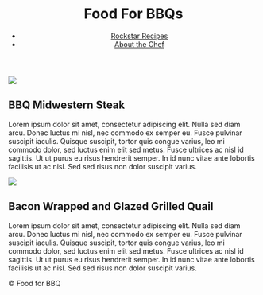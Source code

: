 <!DOCTYPE html>
<html>
    <head>
        <title>Food For BBQs</title>
    </head>
    <body>
        <header>
            <h1>Food For BBQs</h1>
            <nav>
                <ul>
                    <li>
                        <a href="https://qt1980.github.io/rockstar-recipes/">Rockstar Recipes</a>
                    </li>
                    <li>
                        <a href="jinman36.github.io/reading-notes/">About the Chef</a>
                    </li>
                </ul>
            </nav>             
        </header>
        <Main>
            <section>
                <img src="https://i2.wp.com/grillinfools.com/app/uploads/2014/05/Pork-Steaks-1601.png?resize=700%2C465&ssl=1">
                <h2>BBQ Midwestern Steak</h2>
                <p>Lorem ipsum dolor sit amet, consectetur adipiscing elit. Nulla sed diam arcu. Donec luctus mi nisl, nec commodo ex semper eu. Fusce pulvinar suscipit iaculis. Quisque suscipit, tortor quis congue varius, leo mi commodo dolor, sed luctus enim elit sed metus. Fusce ultrices ac nisl id sagittis. Ut ut purus eu risus hendrerit semper. In id nunc vitae ante lobortis facilisis ut ac nisl. Sed sed risus non dolor suscipit varius.
                </p>
            </section>
            <section>
                <img src="https://i2.wp.com/grillinfools.com/app/uploads/2015/04/Bacon-Wrapped-Grilled-Quail-6.png?w=600&ssl=1">
                <h2>Bacon Wrapped and Glazed Grilled Quail</h2>
                <p>Lorem ipsum dolor sit amet, consectetur adipiscing elit. Nulla sed diam arcu. Donec luctus mi nisl, nec commodo ex semper eu. Fusce pulvinar suscipit iaculis. Quisque suscipit, tortor quis congue varius, leo mi commodo dolor, sed luctus enim elit sed metus. Fusce ultrices ac nisl id sagittis. Ut ut purus eu risus hendrerit semper. In id nunc vitae ante lobortis facilisis ut ac nisl. Sed sed risus non dolor suscipit varius.
                </p>
                        </section>
         </Main>   
         <footer>         
             &copy; Food for BBQ
        </footer>
    </body>
</html>
